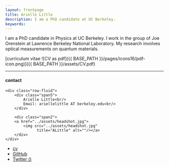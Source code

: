 ```yaml
---
layout: frontpage
title: Arielle Little
description: I am a PhD candidate at UC Berkeley. 
keywords: 
---
```


I am a PhD candidate in Physics at UC Berkeley. I work in the group of Joe Orenstein at Lawrence Berkeley National Laboratory. My research involves optical measurements on quantum materials.

[curriculum vitae ![CV as pdf]({{ BASE_PATH }}/pages/icons16/pdf-icon.png)]({{ BASE_PATH }}/assets/CV.pdf)<br/>


---


<div class="container">
<h4><a name="contact"></a>contact</h4>

    <div class="row-fluid">
        <div class="span5">
            Arielle Little<br/>
            Email: ariellelittle AT berkeley.edu<br/>
        </div>

        <div class="span2">
        <a href="../assets/headshot.jpg">
            <img src="../assets/headshot.jpg"
                  title="ALittle" alt=""/></a>
        </div>
    </div>
</div>

<div class="navbar">
  <div class="navbar-inner">
      <ul class="nav">
          <li><a href="{{ BASE_PATH }}/assets/CV.pdf">cv</a></li>
          <li><a href="https://github.com/ariellel118">GitHub</a></li>
          <li><a href="https://twitter.com/">Twitter ()</a></li>
      </ul>
  </div>
</div>